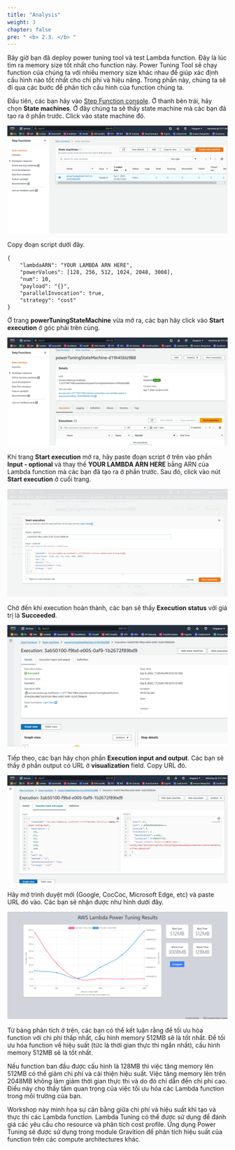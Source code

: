 ```yaml
---
title: "Analysis"
weight: 3
chapter: false
pre: " <b> 2.3. </b> "
---
```


Bây giờ bạn đã deploy power tuning tool và test Lambda function. Đây là lúc tìm ra memory size tốt nhất cho function này. Power Tuning Tool sẽ chạy function của chúng ta với nhiều memory size khác nhau để giúp xác định cấu hình nào tốt nhất cho chi phí và hiệu năng. Trong phần này, chúng ta sẽ đi qua các bước để phân tích cấu hình của function chúng ta.

Đầu tiên, các bạn hãy vào [Step Function console](https://console.aws.amazon.com/states/). Ở thanh bên trái, hãy chọn **State machines**. Ở đây chúng ta sẽ thấy state machine mà các bạn đã tạo ra ở phần trước. Click vào state machine đó. 

![Alt text](image.png)

Copy đoạn script dưới đây.

```
{
	"lambdaARN": "YOUR LAMBDA ARN HERE",
	"powerValues": [128, 256, 512, 1024, 2048, 3008],
	"num": 10,
	"payload": "{}",
	"parallelInvocation": true,
	"strategy": "cost"
}
```

Ở trang **powerTuningStateMachine** vừa mở ra, các bạn hãy click vào **Start execution** ở góc phải trên cùng.

![Alt text](image-1.png)

Khi trang **Start execution** mở ra, hãy paste đoạn script ở trên vào phần **Input - optional** và thay thế **YOUR LAMBDA ARN HERE** bằng ARN của Lambda function mà các bạn đã tạo ra ở phần trước. Sau đó, click vào nút **Start execution** ở cuối trang.

![Alt text](image-2.png)

Chờ đến khi execution hoàn thành, các bạn sẽ thấy **Execution status** với giá trị là **Succeeded**.

![Alt text](image-3.png)

Tiếp theo, các bạn hãy chọn phần **Execution input and output**. Các bạn sẽ thấy ở phần output có URL ở **visualization** field. Copy URL đó.

![Alt text](image-4.png)

Hãy mở trình duyệt mới (Google, CocCoc, Microsoft Edge, etc) và paste URL đó vào. Các bạn sẽ nhận được như hình dưới đây.

![Alt text](image-5.png)

Từ bảng phân tích ở trên, các bạn có thể kết luận rằng để tối ưu hóa function với chi phí thấp nhất, cấu hình memory 512MB sẽ là tốt nhất. Để tối ưu hóa function về hiệu suất (tức là thời gian thực thi ngắn nhất), cấu hình memory 512MB sẽ là tốt nhất.

Nếu function ban đầu được cấu hình là 128MB thì việc tăng memory lên 512MB có thể giảm chi phí và cải thiện hiệu suất. Việc tăng memory lên trên 2048MB không làm giảm thời gian thực thi và do đó chỉ dẫn đến chi phí cao. Điều này cho thấy tầm quan trọng của việc tối ưu hóa các Lambda function trong môi trường của bạn.

Workshop này minh họa sự cân bằng giữa chi phí và hiệu suất khi tạo và thực thi các Lambda function. Lambda Tuning có thể được sử dụng để đánh giá các yêu cầu cho resource và phân tích cost profile. Ứng dụng Power Tuning sẽ được sử dụng trong module Gravition để phân tích hiệu suất của function trên các compute architectures khác.